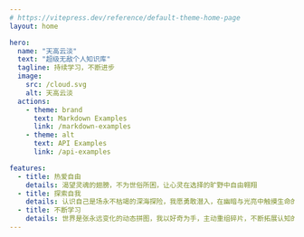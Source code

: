 ```yaml
---
# https://vitepress.dev/reference/default-theme-home-page
layout: home

hero:
  name: "天高云淡"
  text: "超级无敌个人知识库"
  tagline: 持续学习，不断进步
  image:
    src: /cloud.svg
    alt: 天高云淡
  actions:
    - theme: brand
      text: Markdown Examples
      link: /markdown-examples
    - theme: alt
      text: API Examples
      link: /api-examples

features:
  - title: 热爱自由
    details: 渴望灵魂的翅膀，不为世俗所困，让心灵在选择的旷野中自由翱翔
  - title: 探索自我
    details: 认识自己是场永不枯竭的深海探险，我愿勇敢潜入，在幽暗与光亮中触摸生命的真实轮廓与意义
  - title: 不断学习
    details: 世界是张永远变化的动态拼图，我以好奇为手，主动重组碎片，不断拓展认知的边界
---
```


